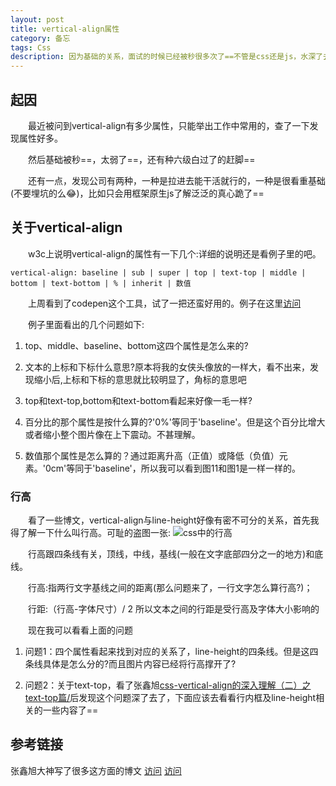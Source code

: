 ```yaml
---
layout: post
title: vertical-align属性
category: 备忘
tags: Css
description: 因为基础的关系，面试的时候已经被秒很多次了==不管是css还是js，水深了去了。要警觉，要先学走再学跑学跳
---
```


## 起因

&emsp;&emsp;最近被问到vertical-align有多少属性，只能举出工作中常用的，查了一下发现属性好多。

&emsp;&emsp;然后基础被秒==，太弱了==，还有种六级白过了的赶脚==

&emsp;&emsp;还有一点，发现公司有两种，一种是拉进去能干活就行的，一种是很看重基础(不要埋坑的么😂)，比如只会用框架原生js了解泛泛的真心跪了==

## 关于vertical-align

&emsp;&emsp;w3c上说明vertical-align的属性有一下几个:详细的说明还是看例子里的吧。

	vertical-align: baseline | sub | super | top | text-top | middle | bottom | text-bottom | % | inherit | 数值

&emsp;&emsp;上周看到了codepen这个工具，试了一把还蛮好用的。例子在这里<a href="http://codepen.io/echoZQ/pen/mJVmRV" target="_blank">访问</a>

&emsp;&emsp;例子里面看出的几个问题如下:
	
1. top、middle、baseline、bottom这四个属性是怎么来的?

2. 文本的上标和下标什么意思?原本将我的女侠头像放的一样大，看不出来，发现缩小后,上标和下标的意思就比较明显了，角标的意思吧

3. top和text-top,bottom和text-bottom看起来好像一毛一样?

4. 百分比的那个属性是按什么算的?'0%'等同于'baseline'。但是这个百分比增大或者缩小整个图片像在上下震动。不甚理解。

5. 数值那个属性是怎么算的？通过距离升高（正值）或降低（负值）元素。'0cm'等同于'baseline'，所以我可以看到图11和图1是一样一样的。



### 行高
&emsp;&emsp;看了一些博文，vertical-align与line-height好像有密不可分的关系，首先我得了解一下什么叫行高。可耻的盗图一张:
![css中的行高](/echo-blog/public/img/o_line_height.png)

&emsp;&emsp;行高跟四条线有关，顶线，中线，基线(一般在文字底部四分之一的地方)和底线。
	
&emsp;&emsp;行高:指两行文字基线之间的距离(那么问题来了，一行文字怎么算行高?)；

&emsp;&emsp;行距:（行高-字体尺寸）/ 2 所以文本之间的行距是受行高及字体大小影响的

&emsp;&emsp;现在我可以看看上面的问题
	
1. 问题1：四个属性看起来找到对应的关系了，line-height的四条线。但是这四条线具体是怎么分的?而且图片内容已经将行高撑开了?

2. 问题2：关于text-top，看了张鑫旭<a href="http://www.zhangxinxu.com/wordpress/2010/06/css-vertical-align%E7%9A%84%E6%B7%B1%E5%85%A5%E7%90%86%E8%A7%A3%EF%BC%88%E4%BA%8C%EF%BC%89%E4%B9%8Btext-top%E7%AF%87/">css-vertical-align的深入理解（二）之text-top篇/</a>后发现这个问题深了去了，下面应该去看看行内框及line-height相关的一些内容了==

## 参考链接
张鑫旭大神写了很多这方面的博文
[访问](http://www.cnblogs.com/rainman/archive/2011/08/05/2128068.html)
[访问](http://www.zhangxinxu.com/wordpress/2009/11/css%E8%A1%8C%E9%AB%98line-height%E7%9A%84%E4%B8%80%E4%BA%9B%E6%B7%B1%E5%85%A5%E7%90%86%E8%A7%A3%E5%8F%8A%E5%BA%94%E7%94%A8/)

  
  